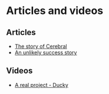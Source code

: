 # Articles and videos

## Articles
- [The story of Cerebral](http://medium.com/p/5793c08db2cc)
- [An unlikely success story](https://gist.github.com/christianalfoni/b08a99faa09df054afe87528a2134730)

## Videos
- [A real project - Ducky](https://youtu.be/uXlxNJfGKjU?t=4m18s)
